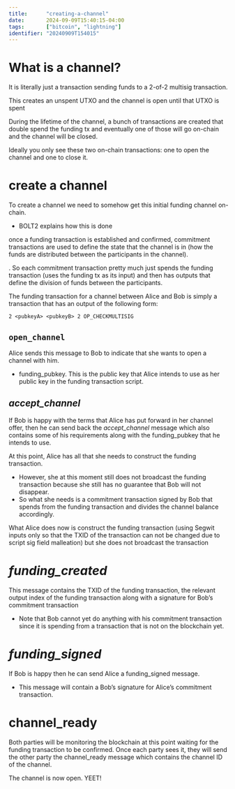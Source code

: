 ```yaml
---
title:      "creating-a-channel"
date:       2024-09-09T15:40:15-04:00
tags:       ["bitcoin", "lightning"]
identifier: "20240909T154015"
---
```


# What is a channel?

It is literally just a transaction sending funds to a 2-of-2 multisig transaction.

This creates an unspent UTXO and the channel is open until 
that UTXO is spent 

During the lifetime of the channel, a bunch of transactions are created that double spend the funding tx and eventually one of those  will go on-chain and the channel will be closed. 

Ideally you only see these two on-chain transactions: one to open the channel and one to close it.

# create a channel

To create a channel we need to somehow get this initial funding channel on-chain. 
- BOLT2 explains how this is done

once a funding transaction is established and confirmed, commitment transactions are used to define the state that the channel is in (how the funds are distributed between the participants in the channel).

. So each commitment transaction pretty much just spends the funding transaction (uses the funding tx as its input) and then has outputs that define the division of funds between the participants.

The funding transaction for a channel between Alice and Bob is simply a transaction that has an output of the following form:

`2 <pubkeyA> <pubkeyB> 2 OP_CHECKMULTISIG`

## `open_channel`
Alice sends this message to Bob to indicate that she wants to open a channel with him.

- funding_pubkey. This is the public key that Alice intends to use as her public key in the funding transaction script.

## *accept_channel*

If Bob is happy with the terms that Alice has put forward in her channel offer, then he can send back the *accept_channel* message which also contains some of his requirements along with the funding_pubkey that he intends to use.

At this point, Alice has all that she needs to construct the funding transaction. 
- However, she at this moment still does not broadcast the funding transaction because she still has no guarantee that Bob will not disappear.
-  So what she needs is a commitment transaction signed by Bob that spends from the funding transaction and divides the channel balance accordingly.

What Alice does now is construct the funding transaction (using Segwit inputs only so that the TXID of the transaction can not be changed due to script sig field malleation) but she does not broadcast the transaction

# *funding_created* 

This message contains the TXID of the funding transaction, the relevant output index of the funding transaction along with a signature for Bob’s commitment transaction

- Note that Bob cannot yet do anything with his commitment transaction since it is spending from a transaction that is not on the blockchain yet.

# *funding_signed* 

If Bob is happy then he can send Alice a funding_signed message.
- This message will contain a Bob’s signature for Alice’s commitment transaction.

# channel_ready

Both parties will be monitoring the blockchain at this point waiting for the funding transaction to be confirmed. Once each party sees it, they will send the other party the channel_ready message which contains the channel ID of the channel.


The channel is now open. YEET!


